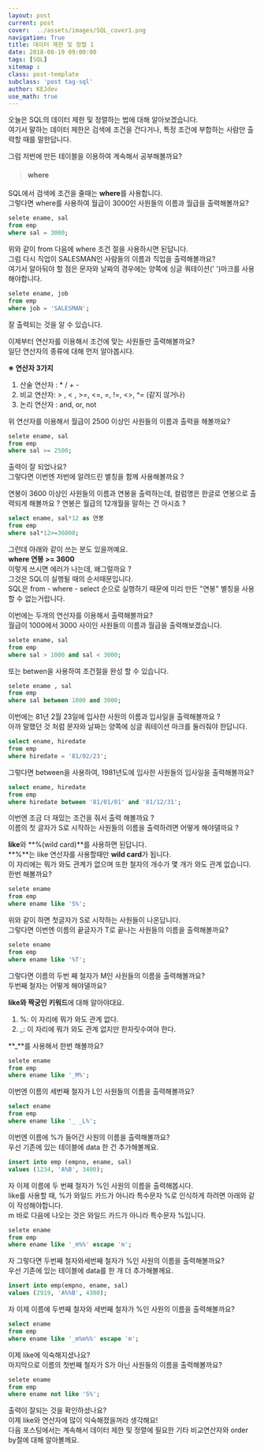 ```yaml
---
layout: post
current: post
cover:  ../assets/images/SQL_cover1.png
navigation: True
title: 데이터 제한 및 정렬 1
date: 2018-08-19 09:00:00
tags: [SQL]
sitemap :
class: post-template
subclass: 'post tag-sql'
author: KEJdev
use_math: true
---  
```


오늘은 SQL의 데이터 제한 및 정렬하는 법에 대해 알아보겠습니다.  
여기서 말하는 데이터 제한은 검색에 조건을 건다거나, 특정 조건에 부합하는 사람만 출력할 때를 말한답니다.  

그럼 저번에 만든 테이블을 이용하여 계속해서 공부해볼까요?  

> #### where 

SQL에서 검색에 조건을 줄때는 **where**를 사용합니다.  
그렇다면 where를 사용하여 월급이 3000인 사원들의 이름과 월급을 출력해볼까요?  

```sql
selete ename, sal
from emp
where sal = 3000;
```

위와 같이 from 다음에 where 조건 절을 사용하시면 된답니다.  
그럼 다시 직업이 SALESMAN인 사람들의 이름과 직업을 출력해볼까요?  
여기서 알아둬야 할 점은 문자와 날짜의 경우에는 양쪽에 싱글 쿼테이션(' ')마크를 사용해야합니다.  

```sql
selete ename, job
from emp
where job = 'SALESMAN';
```

잘 출력되는 것을 알 수 있습니다.  

이제부터 연산자를 이용해서 조건에 맞는 사원들만 출력해볼까요?  
일단 연산자의 종류에 대해 먼저 알아봅시다.  

**※ 연산자 3가지**
1. 산술 연산자 : * / + -
2. 비교 연산자: > , < , >=, <=, =, !=, <>, ^= (같지 않거나)
3. 논리 연산자 : and, or, not

위 연산자를 이용해서 월급이 2500 이상인 사원들의 이름과 출력을 해볼까요? 

```sql
selete ename, sal
from emp
where sal >= 2500;
```

출력이 잘 되었나요?   
그렇다면 이번엔 저번에 알려드린 별칭을 함께 사용해볼까요 ?

연봉이 3600 이상인 사원들의 이름과 연봉을 출력하는데, 컬럼명은 한글로 연봉으로 출력되게 해볼까요 ?
연봉은 월급의 12개월을 말하는 건 아시죠 ?  

```sql
select ename, sal*12 as 연봉
from emp
where sal*12>=36000;
```

그런데 아래와 같이 쓰는 분도 있을꺼예요.  
**where 연봉 >= 3600**  
이렇게 쓰시면 에러가 나는데, 왜그럴까요 ?  
그것은 SQL이 실행될 때의 순서때문입니다.  
SQL은 from - where - select 순으로 실행하기 때문에 미리 만든 "연봉" 별칭을 사용할 수 없는거랍니다.  

이번에는 두개의 연산자를 이용해서 출력해볼까요?  
월급이 1000에서 3000 사이인 사원들의 이름과 월급을 출력해보겠습니다.  

```sql
selete ename, sal
from emp
where sal > 1000 and sal < 3000;
```

또는 betwen을 사용하여 조건절을 완성 할 수 있습니다.  

```sql
selete ename , sal
from emp
where sal between 1000 and 3000;
```

이번에는 81년 2월 23일에 입사한 사원의 이름과 입사일을 출력해볼까요 ?  
아까 말했던 것 처럼 문자와 날짜는 양쪽에 싱글 쿼테이션 마크를 둘러줘야 한답니다.  

```sql
select ename, hiredate
from emp
where hiredate = '81/02/23';
```

그렇다면 between을 사용하여, 1981년도에 입사한 사원들의 입사일을 출력해볼까요?  

```sql
select ename, hiredate
from emp
where hiredate between '81/01/01' and '81/12/31';
```  

이번엔 조금 더 재밌는 조건을 줘서 출력 해볼까요 ?   
이름의 첫 글자가 S로 시작하는 사원들의 이름을 출력하려면 어떻게 해야댈까요 ? 

**like**와 **%(wild card)**를 사용하면 된답니다.  
**%**는 like 연산자를 사용할때만 **wild card**가 됩니다.  
이 자리에는 뭐가 와도 관계가 없으며 또한 철자의 개수가 몇 개가 와도 관계 없습니다. 한번 해볼까요?  

```sql
selete ename
from emp
where ename like 'S%';
```

위와 같이 하면 첫글자가 S로 시작하는 사원들이 나온답니다.  
그렇다면 이번엔 이름의 끝글자가 T로 끝나는 사원들의 이름을 출력해볼까요?

```sql
selete ename 
from emp
where ename like '%T';
```

그렇다면 이름의 두번 째 철자가 M인 사원들의 이름을 출력해볼까요?  
두번째 철자는 어떻게 해야댈까요?  

**like와 짝궁인 키워드**에 대해 알아야대요.  
1. %: 이 자리에 뭐가 와도 관계 없다.  
2. _: 이 자리에 뭐가 와도 관계 없지만 한자릿수여야 한다.  

**_**를 사용해서 한번 해볼까요?  

```sql
selete ename
from emp
where ename like '_M%';
```

이번엔 이름의 세번째 철자가 L인 사원들의 이름을 출력해볼까요?  

```sql
select ename
from emp
where ename like '_ _L%';
```

이번엔 이름에 %가 들어간 사원의 이름을 출력해볼까요?  
우선 기존에 있는 테이블에 data 한 건 추가해볼께요.

```sql
insert into emp (empno, ename, sal)
values (1234, 'A%B', 3400);
```

자 이제 이름에 두 번째 철자가 %인 사원의 이름을 출력해봅시다.  
like를 사용할 때, %가 와일드 카드가 아니라 특수문자 %로 인식하게 하려면 아래와 같이 작성해야합니다.    
m 바로 다음에 나오는 것은 와일드 카드가 아니라 특수문자 %입니다.  

```sql
selete ename
from emp
where ename like '_m%%' escape 'm';
```

자 그렇다면 두번째 철자와세번째 철자가 %인 사원의 이름을 출력해볼까요?  
우선 기존에 있는 테이블에 data를 한 개 더 추가해볼께요.  

```sql
insert into emp(empno, ename, sal)
values (2919, 'A%%B', 4300);
```  

자 이제 이름에 두번째 철자와 세번째 철자가 %인 사원의 이름을 출력해볼까요?  

```sql
select ename
from emp
where ename like '_m%m%%' escape 'm';
```

이제 like에 익숙해지셨나요?   
마지막으로 이름의 첫번째 철자가 S가 아닌 사원들의 이름을 출력해볼까요?  

```sql
selete ename
from emp
where ename not like 'S%';
```

출력이 잘되는 것을 확인하셨나요?  
이제 like와 연산자에 많이 익숙해졌을꺼라 생각해요!   
다음 포스팅에서는 계속해서 데이터 제한 및 정렬에 필요한 기타 비교연산자와 order by절에 대해 알아볼께요.  
